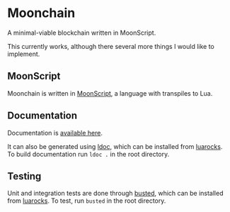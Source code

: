 # Moonchain

A minimal-viable blockchain written in MoonScript.

This currently works, although there several more things I would like
to implement.

## MoonScript

Moonchain is written in [MoonScript], a language with transpiles to
Lua.

## Documentation

Documentation is [available here][doc].

It can also be generated using [ldoc], which can be installed from
[luarocks]. To build documentation run `ldoc .` in the root directory.

## Testing

Unit and integration tests are done through [busted], which can be
installed from [luarocks]. To test, run `busted` in the root
directory.

[moonscript]: https://moonscript.org/
[luarocks]: https://luarocks.org/
[ldoc]: https://stevedonovan.github.io/ldoc/
[doc]: https://kvakil.github.io/moonchain/index.html
[busted]: https://olivinelabs.com/busted/
